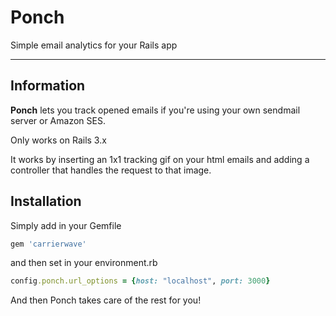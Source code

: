 # Ponch

Simple email analytics for your Rails app

---

## Information

**Ponch** lets you track opened emails if you're using your own sendmail server or Amazon SES.

Only works on Rails 3.x

It works by inserting an 1x1 tracking gif on your html emails and adding a controller that handles the request to that image.

## Installation

Simply add in your Gemfile

``` ruby
gem 'carrierwave'
```

and then set in your environment.rb

``` ruby
config.ponch.url_options = {host: "localhost", port: 3000}
```

And then Ponch takes care of the rest for you!

